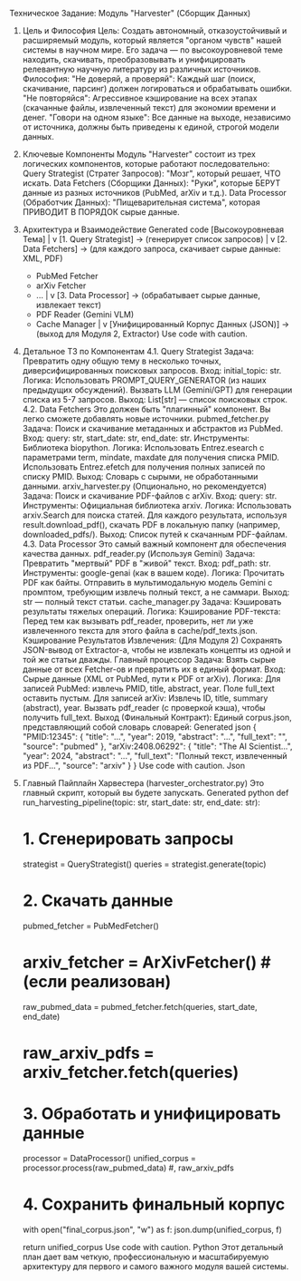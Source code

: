 Техническое Задание: Модуль "Harvester" (Сборщик Данных)
1. Цель и Философия
Цель: Создать автономный, отказоустойчивый и расширяемый модуль, который является "органом чувств" нашей системы в научном мире. Его задача — по высокоуровневой теме находить, скачивать, преобразовывать и унифицировать релевантную научную литературу из различных источников.
Философия:
"Не доверяй, а проверяй": Каждый шаг (поиск, скачивание, парсинг) должен логироваться и обрабатывать ошибки.
"Не повторяйся": Агрессивное кэширование на всех этапах (скачанные файлы, извлеченный текст) для экономии времени и денег.
"Говори на одном языке": Все данные на выходе, независимо от источника, должны быть приведены к единой, строгой модели данных.
2. Ключевые Компоненты
Модуль "Harvester" состоит из трех логических компонентов, которые работают последовательно:
Query Strategist (Стратег Запросов): "Мозг", который решает, ЧТО искать.
Data Fetchers (Сборщики Данных): "Руки", которые БЕРУТ данные из разных источников (PubMed, arXiv и т.д.).
Data Processor (Обработчик Данных): "Пищеварительная система", которая ПРИВОДИТ В ПОРЯДОК сырые данные.
3. Архитектура и Взаимодействие
Generated code
[Высокоуровневая Тема]
       |
       v
[1. Query Strategist] -> (генерирует список запросов)
       |
       v
[2. Data Fetchers]  -> (для каждого запроса, скачивает сырые данные: XML, PDF)
    - PubMed Fetcher
    - arXiv Fetcher
    - ...
       |
       v
[3. Data Processor] -> (обрабатывает сырые данные, извлекает текст)
    - PDF Reader (Gemini VLM)
    - Cache Manager
       |
       v
[Унифицированный Корпус Данных (JSON)] -> (выход для Модуля 2, Extractor)
Use code with caution.
4. Детальное ТЗ по Компонентам
4.1. Query Strategist
Задача: Превратить одну общую тему в несколько точных, диверсифицированных поисковых запросов.
Вход: initial_topic: str.
Логика:
Использовать PROMPT_QUERY_GENERATOR (из наших предыдущих обсуждений).
Вызвать LLM (Gemini/GPT) для генерации списка из 5-7 запросов.
Выход: List[str] — список поисковых строк.
4.2. Data Fetchers
Это должен быть "плагинный" компонент. Вы легко сможете добавлять новые источники.
pubmed_fetcher.py
Задача: Поиск и скачивание метаданных и абстрактов из PubMed.
Вход: query: str, start_date: str, end_date: str.
Инструменты: Библиотека biopython.
Логика:
Использовать Entrez.esearch с параметрами term, mindate, maxdate для получения списка PMID.
Использовать Entrez.efetch для получения полных записей по списку PMID.
Выход: Словарь с сырыми, не обработанными данными.
arxiv_harvester.py (Опционально, но рекомендуется)
Задача: Поиск и скачивание PDF-файлов с arXiv.
Вход: query: str.
Инструменты: Официальная библиотека arxiv.
Логика:
Использовать arxiv.Search для поиска статей.
Для каждого результата, используя result.download_pdf(), скачать PDF в локальную папку (например, downloaded_pdfs/).
Выход: Список путей к скачанным PDF-файлам.
4.3. Data Processor
Это самый важный компонент для обеспечения качества данных.
pdf_reader.py (Используя Gemini)
Задача: Превратить "мертвый" PDF в "живой" текст.
Вход: pdf_path: str.
Инструменты: google-genai (как в вашем коде).
Логика:
Прочитать PDF как байты.
Отправить в мультимодальную модель Gemini с промптом, требующим извлечь полный текст, а не саммари.
Выход: str — полный текст статьи.
cache_manager.py
Задача: Кэшировать результаты тяжелых операций.
Логика:
Кэширование PDF-текста: Перед тем как вызывать pdf_reader, проверить, нет ли уже извлеченного текста для этого файла в cache/pdf_texts.json.
Кэширование Результатов Извлечения: (Для Модуля 2) Сохранять JSON-вывод от Extractor-а, чтобы не извлекать концепты из одной и той же статьи дважды.
Главный процессор
Задача: Взять сырые данные от всех Fetcher-ов и превратить их в единый формат.
Вход: Сырые данные (XML от PubMed, пути к PDF от arXiv).
Логика:
Для записей PubMed: извлечь PMID, title, abstract, year. Поле full_text оставить пустым.
Для записей arXiv:
Извлечь ID, title, summary (abstract), year.
Вызвать pdf_reader (с проверкой кэша), чтобы получить full_text.
Выход (Финальный Контракт): Единый corpus.json, представляющий собой словарь словарей:
Generated json
{
  "PMID:12345": {
    "title": "...",
    "year": 2019,
    "abstract": "...",
    "full_text": "", 
    "source": "pubmed"
  },
  "arXiv:2408.06292": {
    "title": "The AI Scientist...",
    "year": 2024,
    "abstract": "...",
    "full_text": "Полный текст, извлеченный из PDF...",
    "source": "arxiv"
  }
}
Use code with caution.
Json
5. Главный Пайплайн Харвестера (harvester_orchestrator.py)
Это главный скрипт, который вы будете запускать.
Generated python
def run_harvesting_pipeline(topic: str, start_date: str, end_date: str):
    # 1. Сгенерировать запросы
    strategist = QueryStrategist()
    queries = strategist.generate(topic)

    # 2. Скачать данные
    pubmed_fetcher = PubMedFetcher()
    # arxiv_fetcher = ArXivFetcher() # (если реализован)

    raw_pubmed_data = pubmed_fetcher.fetch(queries, start_date, end_date)
    # raw_arxiv_pdfs = arxiv_fetcher.fetch(queries)

    # 3. Обработать и унифицировать данные
    processor = DataProcessor()
    unified_corpus = processor.process(raw_pubmed_data) #, raw_arxiv_pdfs

    # 4. Сохранить финальный корпус
    with open("final_corpus.json", "w") as f:
        json.dump(unified_corpus, f)
        
    return unified_corpus
Use code with caution.
Python
Этот детальный план дает вам четкую, профессиональную и масштабируемую архитектуру для первого и самого важного модуля вашей системы.